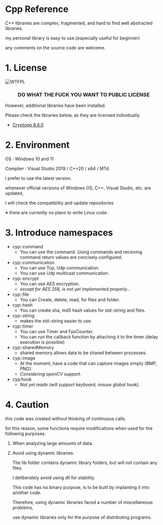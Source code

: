 # Cpp Reference

C++ libraries are complex, fragmented, and hard to find well abstracted libraries.

my personal library is easy to use.(especially useful for beginner)

any comments on the source code are welcome.


# 1. License

![WTFPL](https://i.imgur.com/nAsQFRo.png) 

<h3 align="center">DO WHAT THE FUCK YOU WANT TO PUBLIC LICENSE</h1>

However, additional libraries have been installed.

Please check the libraries below, as they are licensed individually.

- [Cryptopp 8.6.0](https://github.com/weidai11/cryptopp)

# 2. Environment


OS : Windows 10 and 11

Complier : Visual Studio 2019 / C++20 / x64 / MTd


I prefer to use the latest version.

whenever official versions of Windows OS, C++, Visual Studio, etc. are updated,

I will check the compatibility and update repositories

※ there are currently no plans to write Linux code.

# 3. Introduce namespaces
- cyp::command
    + You can use the command. Using commands and receiving command return values are concisely configured.
- cyp::communication
    + You can use Tcp, Udp communication.
    + You can use Udp multicast communication.
- cyp::encrypt
    + You can use AES encryption.
    + *except for AES 256, is not yet implemented properly...*
- cyp::file
    + You can Create, delete, read, for files and folder.
- cyp::hash
    + You can create sha, md5 hash values for std::string and files.
- cyp::string
    + makes the std::string easier to use.
- cyp::timer
    + You can use Timer and FpsCounter.
    + You can run the callback function by attaching it to the timer (delay execution is possible)
- cyp::sharedMemory
    + shared memory allows data to be shared between processes.
- cyp::image
    + At the moment, have a code that can capture images simply (BMP, PNG).
    + *Considering openCV support.*
- cyp:hook
    + *Not yet made (will support keyboard, mouse global hook).*
# 4. Caution

this code was created without thinking of continuous calls.

for this reason, some functions require modifications when used for the following purposes.

1. When analyzing large amounts of data.
 
2. Avoid using dynamic libraries.

    The lib folder contains dynamic library folders, but will not contain any files.

    I deliberately avoid using dll for stability.
    
    This code has no binary purpose, is to be built by implanting it into another code.
    

    Therefore, using dynamic libraries faced a number of miscellaneous problems,
    
    use dynamic libraries only for the purpose of distributing programs.
